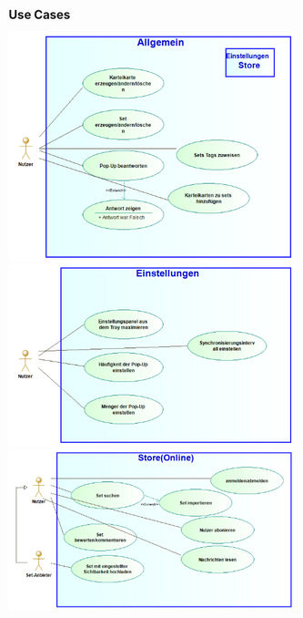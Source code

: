 ## Use Cases
![Showcase 1](img/UseCases/Allgemein.png?raw=true)
![Showcase 2](img/UseCases/Einstellungen.png?raw=true)
![Showcase 3](img/UseCases/Store.png?raw=true)

